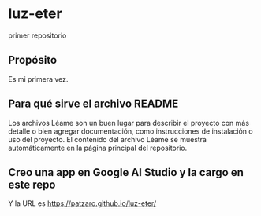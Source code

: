 # luz-eter
primer repositorio

## Propósito
Es mi primera vez.

## Para qué sirve el archivo README
Los archivos Léame son un buen lugar para describir el proyecto con más detalle o bien agregar documentación, como instrucciones de instalación o uso del proyecto. El contenido del archivo Léame se muestra automáticamente en la página principal del repositorio.

## Creo una app en Google AI Studio y la cargo en este repo
Y la URL es https://patzaro.github.io/luz-eter/

